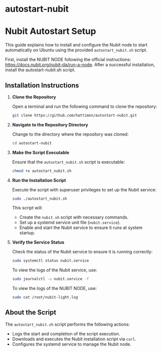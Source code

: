 # autostart-nubit

# Nubit Autostart Setup

This guide explains how to install and configure the Nubit node to start automatically on Ubuntu using the provided `autostart_nubit.sh` script.

First, install the NUBIT NODE following the official instructions: 
https://docs.nubit.org/nubit-da/run-a-node. 
After a successful installation, install the autostart-nubit.sh script.

## Installation Instructions

1. **Clone the Repository**

   Open a terminal and run the following command to clone the repository:

   ```bash
   git clone https://github.com/hattimon/autostart-nubit.git
   ```

2. **Navigate to the Repository Directory**

   Change to the directory where the repository was cloned:

   ```bash
   cd autostart-nubit
   ```

3. **Make the Script Executable**

   Ensure that the `autostart_nubit.sh` script is executable:

   ```bash
   chmod +x autostart_nubit.sh
   ```

4. **Run the Installation Script**

   Execute the script with superuser privileges to set up the Nubit service:

   ```bash
   sudo ./autostart_nubit.sh
   ```

   This script will:
   - Create the `nubit.sh` script with necessary commands.
   - Set up a systemd service unit file (`nubit.service`).
   - Enable and start the Nubit service to ensure it runs at system startup.

5. **Verify the Service Status**

   Check the status of the Nubit service to ensure it is running correctly:

   ```bash
   sudo systemctl status nubit.service
   ```

   To view the logs of the Nubit service, use:

   ```bash
   sudo journalctl -u nubit.service -f
   ```
      To view the logs of the NUBIT NODE, use:

   ```bash
   sudo cat /root/nubit-light.log
   ```


## About the Script

The `autostart_nubit.sh` script performs the following actions:
- Logs the start and completion of the script execution.
- Downloads and executes the Nubit installation script via `curl`.
- Configures the systemd service to manage the Nubit node.
